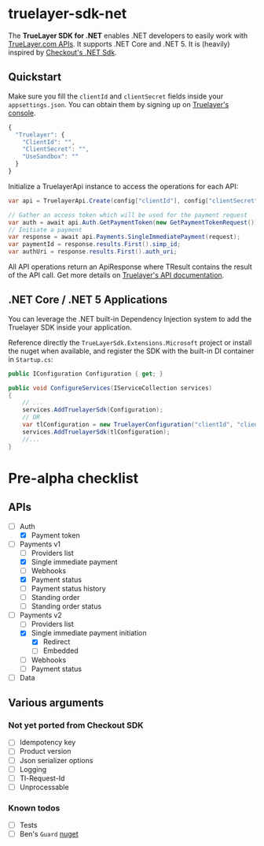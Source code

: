 # truelayer-sdk-net
The **TrueLayer SDK for .NET** enables .NET developers to easily work with [TrueLayer.com APIs](https://docs.truelayer.com/). It supports .NET Core and .NET 5. It is (heavily) inspired by [Checkout's .NET Sdk](https://github.com/checkout/checkout-sdk-net).

## Quickstart
Make sure you fill the `clientId` and `clientSecret` fields inside your `appsettings.json`. You can obtain them by signing up on [Truelayer's console](https://console.truelayer.com/?auto=signup).
```JavaScript
{
  "Truelayer": {
    "ClientId": "",
    "ClientSecret": "",
    "UseSandbox": ""
  }
}
```

Initialize a TruelayerApi instance to access the operations for each API:
```C#
var api = TruelayerApi.Create(config["clientId"], config["clientSecret"], useSandbox: true);

// Gather an access token which will be used for the payment request
var auth = await api.Auth.GetPaymentToken(new GetPaymentTokenRequest());
// Initiate a payment
var response = await api.Payments.SingleImmediatePayment(request);
var paymentId = response.results.First().simp_id;
var authUri = response.results.First().auth_uri;
```
All API operations return an ApiResponse<TResult> where TResult contains the result of the API call. Get more details on [Truelayer's API documentation](https://docs.truelayer.com/).

## .NET Core / .NET 5 Applications
You can leverage the .NET built-in Dependency Injection system to add the Truelayer SDK inside your application.

Reference directly the `TrueLayerSdk.Extensions.Microsoft` project or install the nuget when available, and register the SDK with the built-in DI container in `Startup.cs`:

```C#
public IConfiguration Configuration { get; }

public void ConfigureServices(IServiceCollection services)
{
    // ...
    services.AddTruelayerSdk(Configuration);
    // OR
    var tlConfiguration = new TruelayerConfiguration("clientId", "clientSecret", useSandbox: true);
    services.AddTruelayerSdk(tlConfiguration);
    //...
}
```

# Pre-alpha checklist

## APIs
- [ ] Auth
  - [x] Payment token
- [ ] Payments v1
  - [ ] Providers list
  - [x] Single immediate payment
  - [ ] Webhooks
  - [x] Payment status
  - [ ] Payment status history
  - [ ] Standing order
  - [ ] Standing order status
- [ ] Payments v2
  - [ ] Providers list
  - [x] Single immediate payment initiation
    - [x] Redirect
    - [ ] Embedded
  - [ ] Webhooks
  - [ ] Payment status
- [ ] Data

## Various arguments

### Not yet ported from Checkout SDK
- [ ] Idempotency key
- [ ] Product version
- [ ] Json serializer options
- [ ] Logging
- [ ] Tl-Request-Id
- [ ] Unprocessable

### Known todos
- [ ] Tests
- [ ] Ben's `Guard` [nuget](https://github.com/benfoster/o9d-guard)
